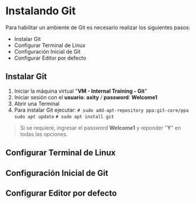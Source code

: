 # Instalando Git
Para habilitar un ambiente de Git es necesario realizar los siguientes pasos:

 - Instalar Git
 - Configurar Terminal de Linux
 - Configuración Inicial de Git
 - Configurar Editor por defecto

## Instalar Git
 1. Iniciar la máquina virtual "**VM - Internal Training - Git**"
 2. Iniciar sesión con el **usuario**: **axity** / **password**: **Welcome1**
 3. Abrir una Terminal
 4. Para instalar Git ejecutar:
``# sudo add-apt-repository ppa:git-core/ppa
sudo apt update``
``# sudo apt install git``

> Si se requiere, ingresar el password **Welcome1** y reponder "**Y**" en todas las opciones.

## Configurar Terminal de Linux

## Configuración Inicial de Git

## Configurar Editor por defecto


<!--stackedit_data:
eyJoaXN0b3J5IjpbOTAzMzAyOTk4LC03MTcyMzY3MTMsLTMwND
EyNjMxOCwxOTY4MDcxODM0LC0xOTM4NzI1NjcxLDM1OTY3MzQ2
LDczMDk5ODExNl19
-->
